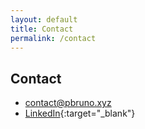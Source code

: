 ```yaml
---
layout: default
title: Contact
permalink: /contact
---
```


## Contact

- [contact@pbruno.xyz](mailto:contact@pbruno.xyz?subject=Demande%20de%20contact)
- [LinkedIn](https://www.linkedin.com/in/paulbruno33){:target="_blank"}
